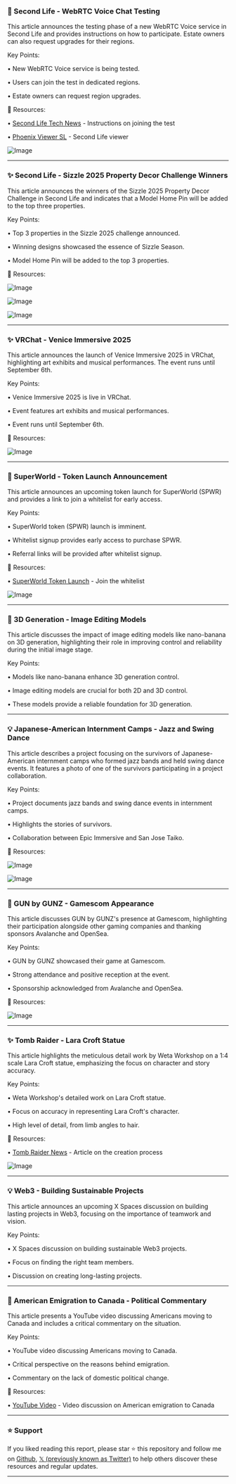 ### 🚀 Second Life - WebRTC Voice Chat Testing

This article announces the testing phase of a new WebRTC Voice service in Second Life and provides instructions on how to participate.  Estate owners can also request upgrades for their regions.

Key Points:

• New WebRTC Voice service is being tested.


• Users can join the test in dedicated regions.


• Estate owners can request region upgrades.



🔗 Resources:

• [Second Life Tech News](https://second.life/technews082725) - Instructions on joining the test


• [Phoenix Viewer SL](https://x.com/PhoenixViewerSL) - Second Life viewer


![Image](https://pbs.twimg.com/media/GzYNKgHWQAAt88v?format=jpg&name=small)


---
### ✨ Second Life - Sizzle 2025 Property Decor Challenge Winners

This article announces the winners of the Sizzle 2025 Property Decor Challenge in Second Life and indicates that a Model Home Pin will be added to the top three properties.

Key Points:

• Top 3 properties in the Sizzle 2025 challenge announced.


• Winning designs showcased the essence of Sizzle Season.


• Model Home Pin will be added to the top 3 properties.



🔗 Resources:

![Image](https://pbs.twimg.com/media/GzYdKCoWYAAOD7C?format=jpg&name=small)

![Image](https://pbs.twimg.com/media/GzYdLQVWYAAws-Y?format=jpg&name=360x360)

![Image](https://pbs.twimg.com/media/GzYdMekXkAA273O?format=jpg&name=360x360)


---
### ✨ VRChat - Venice Immersive 2025

This article announces the launch of Venice Immersive 2025 in VRChat, highlighting art exhibits and musical performances. The event runs until September 6th.

Key Points:

• Venice Immersive 2025 is live in VRChat.


• Event features art exhibits and musical performances.


• Event runs until September 6th.



🔗 Resources:

![Image](https://pbs.twimg.com/amplify_video_thumb/1960715169467682816/img/_fJz1xuIOKH2Wxax.jpg)


---
### 🚀 SuperWorld - Token Launch Announcement

This article announces an upcoming token launch for SuperWorld (SPWR) and provides a link to join a whitelist for early access.

Key Points:

• SuperWorld token (SPWR) launch is imminent.


• Whitelist signup provides early access to purchase SPWR.


• Referral links will be provided after whitelist signup.



🔗 Resources:

• [SuperWorld Token Launch](http://superworldapp.com/token) - Join the whitelist


![Image](https://pbs.twimg.com/amplify_video_thumb/1960743882141876224/img/3jf-nfdG7AjGieR4.jpg)


---
### 🤖 3D Generation - Image Editing Models

This article discusses the impact of image editing models like nano-banana on 3D generation, highlighting their role in improving control and reliability during the initial image stage.

Key Points:

• Models like nano-banana enhance 3D generation control.


• Image editing models are crucial for both 2D and 3D control.


• These models provide a reliable foundation for 3D generation.



---
### 💡  Japanese-American Internment Camps - Jazz and Swing Dance

This article describes a project focusing on the survivors of Japanese-American internment camps who formed jazz bands and held swing dance events. It features a photo of one of the survivors participating in a project collaboration.

Key Points:

• Project documents jazz bands and swing dance events in internment camps.


• Highlights the stories of survivors.


• Collaboration between Epic Immersive and San Jose Taiko.


🔗 Resources:

![Image](https://pbs.twimg.com/media/GzVIb2QaAAAk8U7?format=jpg&name=small)

![Image](https://pbs.twimg.com/media/GzVIcUla4AMcveP?format=jpg&name=small)


---
### 🚀 GUN by GUNZ - Gamescom Appearance

This article discusses GUN by GUNZ's presence at Gamescom, highlighting their participation alongside other gaming companies and thanking sponsors Avalanche and OpenSea.

Key Points:

• GUN by GUNZ showcased their game at Gamescom.


• Strong attendance and positive reception at the event.


• Sponsorship acknowledged from Avalanche and OpenSea.


🔗 Resources:

![Image](https://pbs.twimg.com/amplify_video_thumb/1960468530446618624/img/b9qDKPFC2K8YzV2m.jpg)


---
### ✨ Tomb Raider - Lara Croft Statue

This article highlights the meticulous detail work by Weta Workshop on a 1:4 scale Lara Croft statue, emphasizing the focus on character and story accuracy.

Key Points:

• Weta Workshop's detailed work on Lara Croft statue.


• Focus on accuracy in representing Lara Croft's character.


• High level of detail, from limb angles to hair.



🔗 Resources:

• [Tomb Raider News](http://tombraider.com/news/collaborations/crafting-lara-croft-weta-workshops-creative-journey-with-quest-for-avalon…) - Article on the creation process


![Image](https://pbs.twimg.com/media/GzSqgd4WAAgzRKI?format=jpg&name=small)


---
### 💡 Web3 - Building Sustainable Projects

This article announces an upcoming X Spaces discussion on building lasting projects in Web3, focusing on the importance of teamwork and vision.

Key Points:

• X Spaces discussion on building sustainable Web3 projects.


• Focus on finding the right team members.


• Discussion on creating long-lasting projects.



---
### 🤖  American Emigration to Canada - Political Commentary

This article presents a YouTube video discussing Americans moving to Canada and includes a critical commentary on the situation.

Key Points:

• YouTube video discussing Americans moving to Canada.


• Critical perspective on the reasons behind emigration.


• Commentary on the lack of domestic political change.



🔗 Resources:

• [YouTube Video](https://youtu.be/3dGdJH1Hq68?si=rdUsWL_kx8VUJw0u…) - Video discussion on American emigration to Canada


---

### ⭐️ Support

If you liked reading this report, please star ⭐️ this repository and follow me on [Github](https://github.com/Drix10), [𝕏 (previously known as Twitter)](https://x.com/DRIX_10_) to help others discover these resources and regular updates.

---